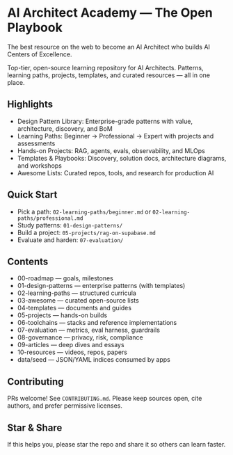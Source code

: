 # AI Architect Academy — The Open Playbook

The best resource on the web to become an AI Architect who builds AI Centers of Excellence.

Top-tier, open-source learning repository for AI Architects. Patterns, learning paths, projects, templates, and curated resources — all in one place.

## Highlights
- Design Pattern Library: Enterprise-grade patterns with value, architecture, discovery, and BoM
- Learning Paths: Beginner → Professional → Expert with projects and assessments
- Hands-on Projects: RAG, agents, evals, observability, and MLOps
- Templates & Playbooks: Discovery, solution docs, architecture diagrams, and workshops
- Awesome Lists: Curated repos, tools, and research for production AI

## Quick Start
- Pick a path: `02-learning-paths/beginner.md` or `02-learning-paths/professional.md`
- Study patterns: `01-design-patterns/`
- Build a project: `05-projects/rag-on-supabase.md`
- Evaluate and harden: `07-evaluation/`

## Contents
- 00-roadmap — goals, milestones
- 01-design-patterns — enterprise patterns (with templates)
- 02-learning-paths — structured curricula
- 03-awesome — curated open-source lists
- 04-templates — documents and guides
- 05-projects — hands-on builds
- 06-toolchains — stacks and reference implementations
- 07-evaluation — metrics, eval harness, guardrails
- 08-governance — privacy, risk, compliance
- 09-articles — deep dives and essays
- 10-resources — videos, repos, papers
- data/seed — JSON/YAML indices consumed by apps

## Contributing
PRs welcome! See `CONTRIBUTING.md`. Please keep sources open, cite authors, and prefer permissive licenses.

## Star & Share
If this helps you, please star the repo and share it so others can learn faster.
